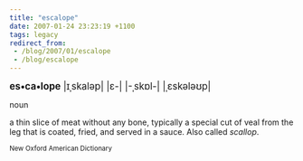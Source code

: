 ```yaml
---
title: "escalope"
date: 2007-01-24 23:23:19 +1100
tags: legacy
redirect_from:
 - /blog/2007/01/escalope
 - /blog/escalope
---
```


<p><big><strong>es•ca•lope</strong> |ɪˌskaləp| |ɛ-| |-ˌskɒl-| |ˌɛskələʊp|</big></p>

<p>noun </p>

<p>a thin slice of meat without any bone, typically a special cut of veal from the leg that is coated, fried, and served in a sauce. Also called <i>scallop</i>.</p>

<p><small>New Oxford American Dictionary</small></p>

